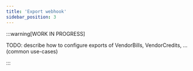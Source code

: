 ```yaml
---
title: 'Export webhook'
sidebar_position: 3
---
```


:::warning[WORK IN PROGRESS]

TODO: describe how to configure exports of VendorBills, VendorCredits, ... (common use-cases)

:::
